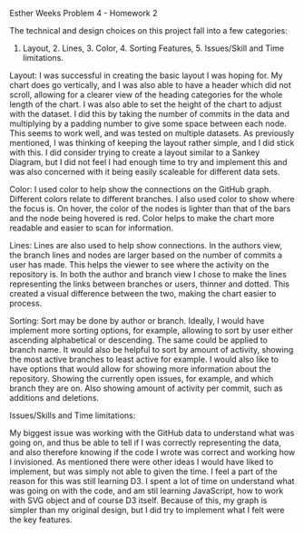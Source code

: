 Esther Weeks Problem 4 - Homework 2

The technical and design choices on this project fall into a few categories:
1. Layout, 2. Lines, 3. Color, 4. Sorting Features, 5. Issues/Skill and Time 
limitations.

Layout: I was successful in creating the basic layout I was hoping for. My chart does
go vertically, and I was also able to have a header which did not scroll, allowing for
a clearer view of the heading categories for the whole length of the chart. I was also
able to set the height of the chart to adjust with the dataset. I did this by taking
the number of commits in the data and multiplying by a padding number to give some space
between each node. This seems to work well, and was tested on multiple datasets. As 
previously mentioned, I was thinking of keeping the layout rather simple, and I did
stick with this. I did consider trying to create a layout similar to a Sankey Diagram, but
I did not feel I had enough time to try and implement this and was also concerned with
it being easily scaleable for different data sets.

Color: I used color to help show the connections on the GitHub graph. Different colors
relate to different branches. I also used color to show where the focus is. On hover,
the color of the nodes is lighter than that of the bars and the node being hovered is
red. Color helps to make the chart more readable and easier to scan for information.

Lines: Lines are also used to help show connections. In the authors view, the branch lines
and nodes are larger based on the number of commits a user has made. This helps the viewer
to see where the activity on the repository is. In both the author and branch view I chose
to make the lines representing the links between branches or users, thinner and dotted.
This created a visual difference between the two, making the chart easier to process.

Sorting: Sort may be done by author or branch. Ideally, I would have implement more sorting
options, for example, allowing to sort by user either ascending alphabetical or descending. 
The same could be applied to branch name. It would also be helpful to sort by amount of 
activity, showing the most active branches to least active for example. I would also
like to have options that would allow for showing more information about the repository.
Showing the currently open issues, for example, and which branch they are on. Also
showing amount of activity per commit, such as additions and deletions. 

Issues/Skills and Time limitations:

My biggest issue was working with the GitHub data to understand what was going on, 
and thus be able to tell if I was correctly representing the data, and also 
therefore knowing if the code I wrote was correct and working how I invisioned. As mentioned
there were other ideas I would have liked to implement, but was simply not able to given the
time. I feel a part of the reason for this was still learning D3. I spent a lot of time
on understand what was going on with the code, and am stil learning JavaScript, how to 
work with SVG object and of course D3 itself. Because of this, my graph is simpler than
my original design, but I did try to implement what I felt were the key features.  
	